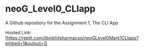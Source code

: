 # neoG_Level0_CLIapp
A Github repository for the Assignment 1, The CLI App

Hosted Link: [https://replit.com/@nikhilsharmacsg/neoGLevel0Mark1CLIapp?embed=1&output=1]
